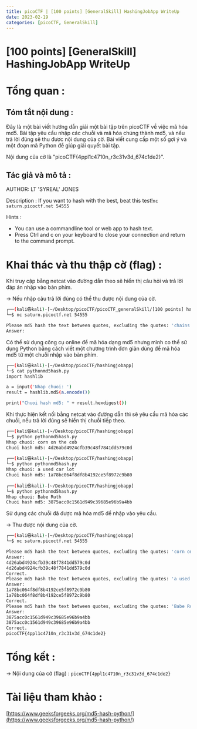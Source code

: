 ```yaml
---
title: picoCTF | [100 points] [GeneralSkill] HashingJobApp WriteUp
date: 2023-02-19
categories: [picoCTF, GeneralSkill]
---
```



# [100 points] [GeneralSkill] HashingJobApp WriteUp



# Tổng quan :

## Tóm tắt nội dung :

Đây là một bài viết hướng dẫn giải một bài tập trên picoCTF về việc mã hóa md5. Bài tập yêu cầu nhập các chuỗi và mã hóa chúng thành md5, và nếu trả lời đúng sẽ thu được nội dung của cờ. Bài viết cung cấp một số gợi ý và một đoạn mã Python để giúp giải quyết bài tập. 

Nội dung của cờ là "picoCTF{4ppl1c4710n_r3c31v3d_674c1de2}".

## Tác giả và mô tả :

AUTHOR: LT 'SYREAL' JONES

Description : If you want to hash with the best, beat this test!`nc saturn.picoctf.net 54555`

Hints :

- You can use a commandline tool or web app to hash text.
- Press Ctrl and c on your keyboard to close your connection and return to the command prompt.

# Khai thác và thu thập cờ (flag) :

Khi truy cập bằng netcat vào đường dẫn theo sẽ hiển thị câu hỏi và trả lời đáp án nhập vào bàn phím.

→ Nếu nhập câu trả lời đúng có thể thu được nội dung của cờ.

```bash
┌──(kali㉿kali)-[~/Desktop/picoCTF/picoCTF_generalSkill/[100 points] hashingjobapp]
└─$ nc saturn.picoctf.net 54555

Please md5 hash the text between quotes, excluding the quotes: 'chains'
Answer:
```

Có thể sử dụng công cụ online để mã hóa dạng md5 nhưng mình co thể sử dụng Python bằng cách viết một chương trình đơn giản dùng để mã hóa md5 từ một chuỗi nhập vào bàn phím.

```bash
┌──(kali㉿kali)-[~/Desktop/picoCTF/hashingjobapp]
└─$ cat pythonmd5hash.py 
import hashlib

a = input('Nhap chuoi: ')
result = hashlib.md5(a.encode())

print("Chuoi hash md5: " + result.hexdigest())
```

Khi thực hiện kết nối bằng netcat vào đường dẫn thì sẽ yêu cầu mã hóa các chuỗi, nếu trả lời đúng sẽ hiển thị chuỗi tiếp theo.

```bash
┌──(kali㉿kali)-[~/Desktop/picoCTF/hashingjobapp]
└─$ python pythonmd5hash.py 
Nhap chuoi: corn on the cob
Chuoi hash md5: 4d26abd4924cfb39c48f7841dd579c0d
                                                                                                                   
┌──(kali㉿kali)-[~/Desktop/picoCTF/hashingjobapp]
└─$ python pythonmd5hash.py
Nhap chuoi: a used car lot
Chuoi hash md5: 1a78bc064f8df8b4192ce5f8972c9b80
                                                                                                                   
┌──(kali㉿kali)-[~/Desktop/picoCTF/hashingjobapp]
└─$ python pythonmd5hash.py
Nhap chuoi: Babe Ruth
Chuoi hash md5: 3875acc0c1561d949c39685e96b9a4bb
```

Sử dụng các chuỗi đã được mã hóa md5 để nhập vào yêu cầu.

→ Thu được nội dung của cờ.

```bash
┌──(kali㉿kali)-[~/Desktop/picoCTF/hashingjobapp]
└─$ nc saturn.picoctf.net 54555

Please md5 hash the text between quotes, excluding the quotes: 'corn on the cob'
Answer: 
4d26abd4924cfb39c48f7841dd579c0d
4d26abd4924cfb39c48f7841dd579c0d
Correct.
Please md5 hash the text between quotes, excluding the quotes: 'a used car lot'
Answer: 
1a78bc064f8df8b4192ce5f8972c9b80
1a78bc064f8df8b4192ce5f8972c9b80
Correct.
Please md5 hash the text between quotes, excluding the quotes: 'Babe Ruth'
Answer: 
3875acc0c1561d949c39685e96b9a4bb
3875acc0c1561d949c39685e96b9a4bb
Correct.
picoCTF{4ppl1c4710n_r3c31v3d_674c1de2}
```

# Tổng kết :

→ Nội dung của cờ (flag) : `picoCTF{4ppl1c4710n_r3c31v3d_674c1de2}`

# Tài liệu tham khảo :

[https://www.geeksforgeeks.org/md5-hash-python/](https://www.geeksforgeeks.org/md5-hash-python/)
